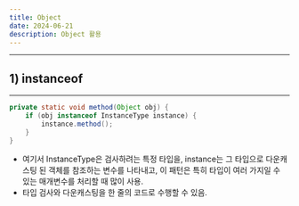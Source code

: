 ```yaml
---
title: Object
date: 2024-06-21
description: Object 활용
---
```

---

## 1) instanceof
---

```java
private static void method(Object obj) {  
    if (obj instanceof InstanceType instance) {  
        instance.method();  
    }  
}
```

- 여기서 InstanceType은 검사하려는 특정 타입을, instance는 그 타입으로 다운캐스팅 된 객체를 참조하는 변수를 나타내고, 이 패턴은 특히 타입이 여러 가지일 수 있는 매개변수를 처리할 때 많이 사용.
- 타입 검사와 다운캐스팅을 한 줄의 코드로 수행할 수 있음.